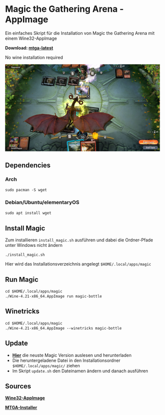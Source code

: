 # Magic the Gathering Arena - AppImage

Ein einfaches Skript für die Installation von Magic the Gathering Arena mit einem Wine32-AppImage


**Download: [mtga-latest](https://github.com/linux-ott/mtga-appimage/releases/tag/mtga-appimage)**

No wine installation required

![GitHub Logo](screenshot.jpg)

## Dependencies

### Arch
```
sudo pacman -S wget
```

### Debian/Ubuntu/elementaryOS
```
sudo apt install wget
```

## Install Magic

Zum installieren ```install_magic.sh``` ausführen und dabei die Ordner-Pfade unter Windows nicht ändern
```
./install_magic.sh
```

Hier wird das Installationsverzeichnis angelegt ```$HOME/.local/apps/magic```

## Run Magic

```
cd $HOME/.local/apps/magic
./Wine-4.21-x86_64.AppImage run magic-bottle
```

## Winetricks

```
cd $HOME/.local/apps/magic
./Wine-4.21-x86_64.AppImage --winetricks magic-bottle
```

## Update

* **[Hier](https://mtgarena.downloads.wizards.com/Live/Windows32/version)** die neuste Magic Version auslesen und herunterladen
* Die heruntergeladene Datei in den Installationsordner ```$HOME/.local/apps/magic/``` ziehen
* Im Skript ```update.sh``` den Dateinamen ändern und danach ausführen

## Sources
**[Wine32-AppImage](https://github.com/sudo-give-me-coffee/wine32-deploy)**

**[MTGA-Installer](https://mtgarena.downloads.wizards.com/Live/Windows32/versions/3009.800581/MTGAInstaller_0.1.3009.800581.msi)**